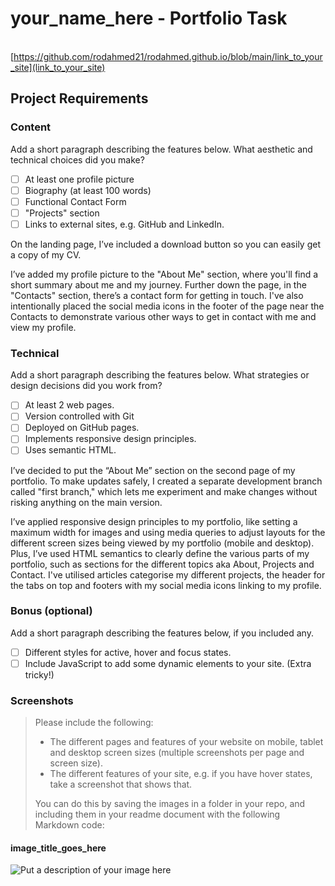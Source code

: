 #  your_name_here - Portfolio Task
​
[https://github.com/rodahmed21/rodahmed.github.io/blob/main/link_to_your_site](link_to_your_site)
​
## Project Requirements

### Content
 Add a short paragraph describing the features below. What aesthetic and technical choices did you make? 
- [ ] At least one profile picture
- [ ] Biography (at least 100 words)
- [ ] Functional Contact Form
- [ ] "Projects" section
- [ ] Links to external sites, e.g. GitHub and LinkedIn.

On the landing page, I’ve included a download button so you can easily get a copy of my CV. 

I’ve added my profile picture to the "About Me" section, where you'll find a short summary about me and my journey. Further down the page, in the "Contacts" section, there’s a contact form for getting in touch. I've also intentionally placed the social media icons in the footer of the page near the Contacts to demonstrate various other ways to get in contact with me and view my profile. 
​
### Technical
 Add a short paragraph describing the features below. What strategies or design decisions did you work from? 
- [ ] At least 2 web pages.
- [ ] Version controlled with Git
- [ ] Deployed on GitHub pages.
- [ ] Implements responsive design principles.
- [ ] Uses semantic HTML.

I’ve decided to put the “About Me” section on the second page of my portfolio. To make updates safely, I created a separate development branch called "first branch," which lets me experiment and make changes without risking anything on the main version.

I’ve applied responsive design principles to my portfolio, like setting a maximum width for images and using media queries to adjust layouts for the different screen sizes being viewed by my portfolio (mobile and desktop). Plus, I’ve used HTML semantics to clearly define the various parts of my portfolio, such as sections for the different topics aka About, Projects and Contact. I've utilised articles categorise my different projects, the header for the tabs on top and footers with my social media icons linking to my profile. 

### Bonus (optional)
 Add a short paragraph describing the features below, if you included any. 
- [ ] Different styles for active, hover and focus states.
- [ ] Include JavaScript to add some dynamic elements to your site. (Extra tricky!)
​
### Screenshots
> Please include the following:
> - The different pages and features of your website on mobile, tablet and desktop screen sizes (multiple screenshots per page and screen size).
> - The different features of your site, e.g. if you have hover states, take a screenshot that shows that.  
> 
> You can do this by saving the images in a folder in your repo, and including them in your readme document with the following Markdown code: 

####  image_title_goes_here 
![Put a description of your image here](./relative_path_to_file)
